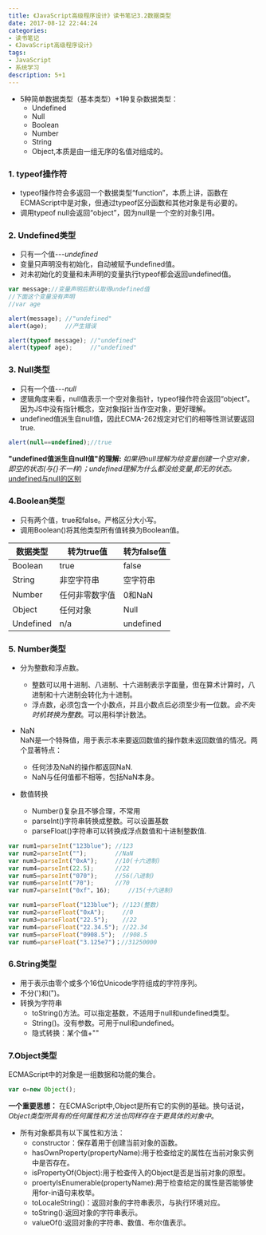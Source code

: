```yaml
---
title: 《JavaScript高级程序设计》读书笔记3.2数据类型
date: 2017-08-12 22:44:24
categories:
- 读书笔记
- 《JavaScript高级程序设计》
tags:
- JavaScript
- 系统学习
description: 5+1
---
```

- 5种简单数据类型（基本类型）+1种复杂数据类型：
    - Undefined
    - Null
    - Boolean
    - Number
    - String
    - Object,本质是由一组无序的名值对组成的。

### 1. typeof操作符
- typeof操作符会多返回一个数据类型“function”，本质上讲，函数在ECMAScript中是对象，但通过typeof区分函数和其他对象是有必要的。     
- 调用typeof null会返回“object”，因为null是一个空的对象引用。

### 2. Undefined类型
- 只有一个值---*undefined*   
- 变量只声明没有初始化，自动被赋予undefined值。    
- 对未初始化的变量和未声明的变量执行typeof都会返回undefined值。
```javascript
var message;//变量声明后默认取得undefined值
//下面这个变量没有声明
//var age

alert(message); //"undefined"
alert(age);     //产生错误

alert(typeof message); //"undefined"
alert(typeof age);     //"undefined"
```
### 3. Null类型
- 只有一个值---*null*     
- 逻辑角度来看，null值表示一个空对象指针，typeof操作符会返回“object”。因为JS中没有指针概念，空对象指针当作空对象，更好理解。    
- undefined值派生自null值，因此ECMA-262规定对它们的相等性测试要返回true.
```javascript
alert(null==undefined);//true
```
**"undefined值派生自null值"的理解:** *如果把null理解为给变量创建一个空对象，即空的状态(与{}不一样)；undefined理解为什么都没给变量,即无的状态。*      
[undefined与null的区别](http://www.ruanyifeng.com/blog/2014/03/undefined-vs-null.html)

### 4.Boolean类型
- 只有两个值，true和false。严格区分大小写。      
- 调用Boolean()将其他类型所有值转换为Boolean值。

数据类型 | 转为true值 |转为false值
---|---|---
Boolean | true | false
String  | 非空字符串 | 空字符串
Number  | 任何非零数字值 | 0和NaN
Object  | 任何对象 | Null
Undefined|n/a     | undefined

### 5. Number类型
- 分为整数和浮点数。   
    - 整数可以用十进制、八进制、十六进制表示字面量，但在算术计算时，八进制和十六进制会转化为十进制。      
    - 浮点数，必须包含一个小数点，并且小数点后必须至少有一位数。*会不失时机转换为整数*。可以用科学计数法。

- NaN     
NaN是一个特殊值，用于表示本来要返回数值的操作数未返回数值的情况。两个显著特点：
    - 任何涉及NaN的操作都返回NaN.
    - NaN与任何值都不相等，包括NaN本身。

- 数值转换
    - Number()复杂且不够合理，不常用
    - parseInt()字符串转换成整数。可以设置基数
    - parseFloat()字符串可以转换成浮点数值和十进制整数值.


```javascript
var num1=parseInt("123blue"); //123
var num2=parseInt("");        //NaN
var num3=parseInt("0xA");     //10(十六进制)
var num4=parseInt(22.5);      //22
var num5=parseInt("070");     //56(八进制)
var num6=parseInt("70");      //70
var num7=parseInt("0xf"，16);     //15(十六进制)
```


```javascript
var num1=parseFloat("123blue"); //123(整数)
var num2=parseFloat("0xA");     //0
var num3=parseFloat("22.5");    //22
var num4=parseFloat("22.34.5"); //22.34
var num5=parseFloat("0908.5");  //908.5
var num6=parseFloat("3.125e7")；//31250000
```

### 6.String类型
- 用于表示由零个或多个16位Unicode字符组成的字符序列。     
- 不分(')和(")。     
- 转换为字符串
    - toString()方法。可以指定基数，不适用于null和undefined类型。
    - String()。没有参数。可用于null和undefined。
    - 隐式转换：某个值+""

### 7.Object类型
ECMAScript中的对象是一组数据和功能的集合。
```javascript
var o=new Object();
```

**一个重要思想：** 在ECMAScript中,Object是所有它的实例的基础。换句话说，*Object类型所具有的任何属性和方法也同样存在于更具体的对象中*。   
- 所有对象都具有以下属性和方法：
    - constructor：保存着用于创建当前对象的函数。
    - hasOwnProperty(propertyName):用于检查给定的属性在当前对象实例中是否存在。
    - isPropertyOf(Object):用于检查传入的Object是否是当前对象的原型。
    - proertyIsEnumerable(propertyName):用于检查给定的属性是否能够使用for-in语句来枚举。
    - toLocaleString()：返回对象的字符串表示，与执行环境对应。
    - toString():返回对象的字符串表示。
    - valueOf():返回对象的字符串、数值、布尔值表示。